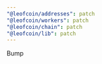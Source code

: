 ```yaml
---
"@leofcoin/addresses": patch
"@leofcoin/workers": patch
"@leofcoin/chain": patch
"@leofcoin/lib": patch
---
```


Bump
